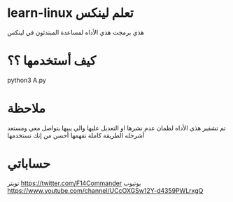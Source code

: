 # learn-linux تعلم لينكس
هذي برمجت هذي الأداه لمساعدة المبتدئون في لينكس

# كيف أستخدمها ؟؟
python3 A.py

# ملاحظة
تم تشفير هذي الأداه لظمان عدم نشرها او التعديل عليها
والي يبيها يتواصل معي ومستعد أشرحله الطريقة كاملة
تفهمها أحسن من إنك تستخدمها
# حساباتي
تويتر
https://twitter.com/F14Commander
يوتيوب
https://www.youtube.com/channel/UCcOXGSw12Y-d4359PWLrxgQ
